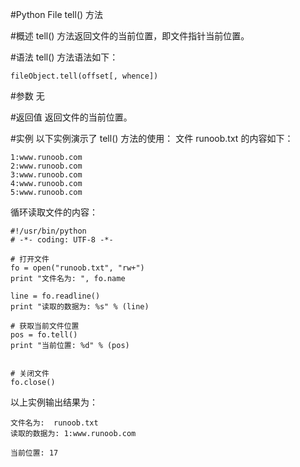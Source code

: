 #Python File tell() 方法


#概述
tell() 方法返回文件的当前位置，即文件指针当前位置。

#语法
tell() 方法语法如下：

```
fileObject.tell(offset[, whence])
```

#参数
无

#返回值
返回文件的当前位置。

#实例
以下实例演示了 tell() 方法的使用：
文件 runoob.txt 的内容如下：

```
1:www.runoob.com
2:www.runoob.com
3:www.runoob.com
4:www.runoob.com
5:www.runoob.com
```

循环读取文件的内容：

```
#!/usr/bin/python
# -*- coding: UTF-8 -*-

# 打开文件
fo = open("runoob.txt", "rw+")
print "文件名为: ", fo.name

line = fo.readline()
print "读取的数据为: %s" % (line)

# 获取当前文件位置
pos = fo.tell()
print "当前位置: %d" % (pos)


# 关闭文件
fo.close()
```

以上实例输出结果为：

```
文件名为:  runoob.txt
读取的数据为: 1:www.runoob.com

当前位置: 17
```
